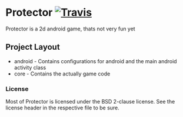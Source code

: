 # Protector [![Travis](https://travis-ci.org/SigmaPi-eHacks2018/Protector.svg?branch=master)](https://travis-ci.org/SigmaPi-eHacks2018/Protector)

Protector is a 2d android game, thats not very fun yet

## Project Layout

- android - Contains configurations for android and the main android activity class
- core - Contains the actually game code

### License

Most of Protector is licensed under the BSD 2-clause license. See the license header in the respective file to be sure.
